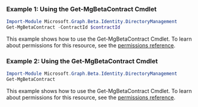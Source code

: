 ### Example 1: Using the Get-MgBetaContract Cmdlet
```powershell
Import-Module Microsoft.Graph.Beta.Identity.DirectoryManagement
Get-MgBetaContract -ContractId $contractId
```
This example shows how to use the Get-MgBetaContract Cmdlet.
To learn about permissions for this resource, see the [permissions reference](/graph/permissions-reference).
### Example 2: Using the Get-MgBetaContract Cmdlet
```powershell
Import-Module Microsoft.Graph.Beta.Identity.DirectoryManagement
Get-MgBetaContract
```
This example shows how to use the Get-MgBetaContract Cmdlet.
To learn about permissions for this resource, see the [permissions reference](/graph/permissions-reference).
